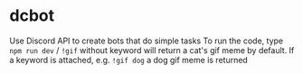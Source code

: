 # dcbot
Use Discord API to create bots that do simple tasks
To run the code, type `npm run dev` /
`!gif` without keyword will return a cat's gif meme by default. If a keyword is attached, e.g. `!gif dog` a dog gif meme is returned

